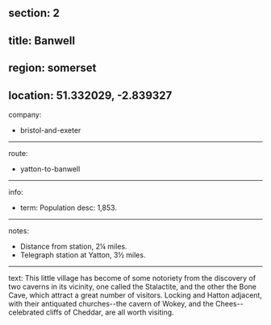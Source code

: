section: 2
----
title: Banwell
----
region: somerset
----
location: 51.332029, -2.839327
----
company:
- bristol-and-exeter
----
route:
- yatton-to-banwell
----
info:
- term: Population
  desc: 1,853.
----
notes:
- Distance from station, 2¼ miles.
- Telegraph station at Yatton, 3½ miles.
----
text: This little village has become of some notoriety from the discovery of two caverns in its vicinity, one called the Stalactite, and the other the Bone Cave, which attract a great number of visitors. Locking and Hatton adjacent, with their antiquated churches--the cavern of Wokey, and the Chees--celebrated cliffs of Cheddar, are all worth visiting.
